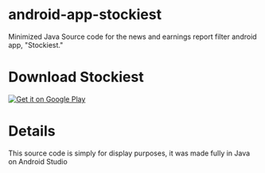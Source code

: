 # android-app-stockiest
Minimized Java Source code for the news and earnings report filter android app, "Stockiest."

# Download Stockiest
<a href="[https://play.google.com/store/apps/your-app-package-name](https://play.google.com/store/apps/details?id=com.noah.stockiest)">
  <img src="https://play.google.com/intl/en_us/badges/images/generic/en_badge_web_generic.png" alt="Get it on Google Play">
</a>

# Details
This source code is simply for display purposes, it was made fully in Java on Android Studio
